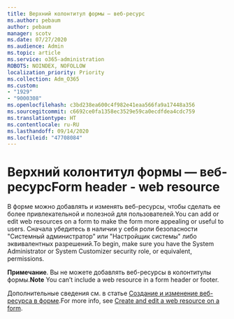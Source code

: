 ```yaml
---
title: Верхний колонтитул формы — веб-ресурс
ms.author: pebaum
author: pebaum
manager: scotv
ms.date: 07/27/2020
ms.audience: Admin
ms.topic: article
ms.service: o365-administration
ROBOTS: NOINDEX, NOFOLLOW
localization_priority: Priority
ms.collection: Adm_O365
ms.custom:
- "1929"
- "9000308"
ms.openlocfilehash: c3bd238ea600c4f982e41eaa566fa9a17448a356
ms.sourcegitcommit: c6692ce0fa1358ec3529e59ca0ecdfdea4cdc759
ms.translationtype: HT
ms.contentlocale: ru-RU
ms.lasthandoff: 09/14/2020
ms.locfileid: "47708084"
---
```

# <a name="form-header---web-resource"></a><span data-ttu-id="dc14c-102">Верхний колонтитул формы — веб-ресурс</span><span class="sxs-lookup"><span data-stu-id="dc14c-102">Form header - web resource</span></span>

<span data-ttu-id="dc14c-103">В форме можно добавлять и изменять веб-ресурсы, чтобы сделать ее более привлекательной и полезной для пользователей.</span><span class="sxs-lookup"><span data-stu-id="dc14c-103">You can add or edit web resources on a form to make the form more appealing or useful to users.</span></span> <span data-ttu-id="dc14c-104">Сначала убедитесь в наличии у себя роли безопасности "Системный администратор" или "Настройщик системы" либо эквивалентных разрешений.</span><span class="sxs-lookup"><span data-stu-id="dc14c-104">To begin, make sure you have the System Administrator or System Customizer security role, or equivalent, permissions.</span></span>  

<span data-ttu-id="dc14c-105">**Примечание**. Вы не можете добавлять веб-ресурсы в колонтитулы формы.</span><span class="sxs-lookup"><span data-stu-id="dc14c-105">**Note** You can’t include a web resource in a form header or footer.</span></span>

<span data-ttu-id="dc14c-106">Дополнительные сведения см. в статье [Создание и изменение веб-ресурса в форме](https://docs.microsoft.com/dynamics365/customer-engagement/customize/create-edit-web-resources#create-and-edit-a-web-resource-on-a-form).</span><span class="sxs-lookup"><span data-stu-id="dc14c-106">For more info, see [Create and edit a web resource on a form](https://docs.microsoft.com/dynamics365/customer-engagement/customize/create-edit-web-resources#create-and-edit-a-web-resource-on-a-form).</span></span>